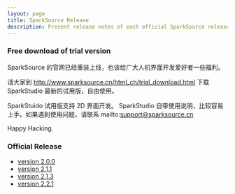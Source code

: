 ```yaml
---
layout: page
title: SparkSource Release
description: Present release notes of each official SparkSource release
---
```


### Free download of trial version

SparkSource 的官网已经重装上线，也该给广大人机界面开发爱好者一些福利。

请大家到
http://www.sparksource.cn/html_ch/trial_download.html
下载 SparkStudio 最新的试用版，自由使用。

SparkStuido 试用版支持 2D 界面开发。
SparkStudio 自带使用说明，比较容易上手。如果遇到使用问题，请联系
mailto:support@sparksource.cn

Happy Hacking.

### Official Release

 - [version 2.0.0](SparkSource_Release_2.0.html)
 - [version 2.1.1](SparkSource_Release_2.1.1.html)
 - [version 2.1.3](SparkSource_Release_2.1.3.html)
 - [version 2.2.1](SparkSource_Release_2.2.1.html)
